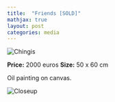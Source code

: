 ```yaml
---
title:  "Friends [SOLD]"
mathjax: true
layout: post
categories: media
---
```


![Chingis](https://gintaremaria.github.io/assets/images/DSCF9027.jpg)

**Price:** 2000 euros
**Size:** 50 x 60 cm

Oil painting on canvas. 

![Closeup](https://gintaremaria.github.io/assets/images/DSCF9027.jpg)

